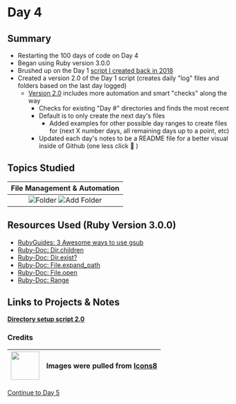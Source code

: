 # Day 4

## Summary

- Restarting the 100 days of code on Day 4
- Began using Ruby version 3.0.0
- Brushed up on the Day 1 [script I created back in 2018](../Day%201/day_1.rb)
- Created a version 2.0 of the Day 1 script (creates daily "log" files and folders based on the last day logged)
  - [Version 2.0](./day_4.rb) includes more automation and smart "checks" along the way
    - Checks for existing "Day #" directories and finds the most recent
    - Default is to only create the next day's files
      - Added examples for other possible day ranges to create files for (next X number days, all remaining days up to a point, etc)
    - Updated each day's notes to be a README file for a better visual inside of Github (one less click 👏 )

## Topics Studied

|                                                       File Management & Automation                                                       |
| :--------------------------------------------------------------------------------------------------------------------------------------: |
| ![Folder](https://img.icons8.com/dusk/64/000000/folder-invoices.png) ![Add Folder](https://img.icons8.com/dusk/64/000000/add-folder.png) |

## Resources Used (Ruby Version 3.0.0)

- [RubyGuides: 3 Awesome ways to use gsub](https://www.rubyguides.com/2019/07/ruby-gsub-method/)
- [Ruby-Doc: Dir.children](https://ruby-doc.org/core-3.0.0/Dir.html#method-c-children)
- [Ruby-Doc: Dir.exist?](https://ruby-doc.org/core-3.0.0/Dir.html#method-c-exist-3F)
- [Ruby-Doc: File.expand_path](https://ruby-doc.org/core-3.0.0/File.html#method-c-expand_path)
- [Ruby-Doc: File.open](https://ruby-doc.org/core-3.0.0/File.html#method-c-open)
- [Ruby-Doc: Range](https://ruby-doc.org/core-3.0.0/Range.html)

## Links to Projects & Notes

[**Directory setup script 2.0**](./day_4.rb)

### Credits

| <img src="https://upload.wikimedia.org/wikipedia/commons/7/78/Icons8_logo.jpg" width="64px"> | <p>Images were pulled from [Icons8](https://icons8.com/icons)</p> |
| -------------------------------------------------------------------------------------------- | ----------------------------------------------------------------- |

[Continue to Day 5](./../Day%205/README.md)
